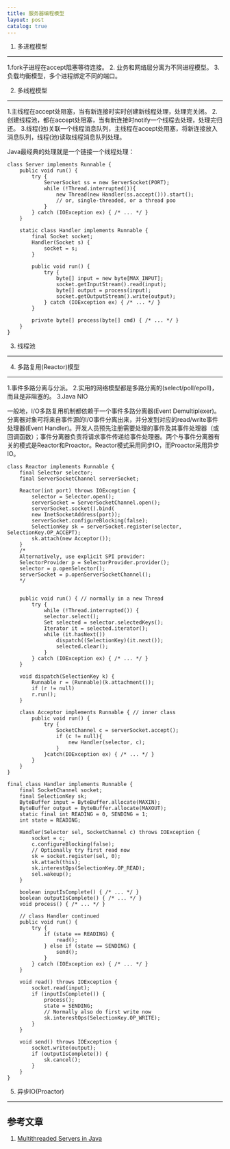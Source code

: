 ```yaml
---
title: 服务器编程模型
layout: post
catalog: true
---
```


1. 多进程模型
-------------

1.fork子进程在accept阻塞等待连接。
2. 业务和网络层分离为不同进程模型。
3. 负载均衡模型，多个进程绑定不同的端口。


2. 多线程模型
-------------

1.主线程在accept处阻塞，当有新连接时实时创建新线程处理，处理完关闭。
2.创建线程池，都在accept处阻塞，当有新连接时notify一个线程去处理，处理完归还。
3.线程(池)关联一个线程消息队列，主线程在accept处阻塞，将新连接放入消息队列，线程(池)读取线程消息队列处理。

Java最经典的处理就是一个链接一个线程处理：


	class Server implements Runnable {
		public void run() {
			try {
				ServerSocket ss = new ServerSocket(PORT);
				while (!Thread.interrupted()){
					new Thread(new Handler(ss.accept())).start();
					// or, single-threaded, or a thread poo
				}
			} catch (IOException ex) { /* ... */ }
		}
				
		static class Handler implements Runnable {
			final Socket socket;
			Handler(Socket s) { 
				socket = s; 
			}
		
			public void run() {
				try {
					byte[] input = new byte[MAX_INPUT];
					socket.getInputStream().read(input);
					byte[] output = process(input);
					socket.getOutputStream().write(output);
				} catch (IOException ex) { /* ... */ }
			}
				
			private byte[] process(byte[] cmd) { /* ... */ }
		}
	}


3. 线程池
---------


4. 多路复用(Reactor)模型
------------------------

1.事件多路分离与分派。
2.实用的网络模型都是多路分离的(select/poll/epoll)，而且是非阻塞的。
3.Java NIO

一般地，I/O多路复用机制都依赖于一个事件多路分离器(Event Demultiplexer)。分离器对象可将来自事件源的I/O事件分离出来，并分发到对应的read/write事件处理器(Event Handler)。开发人员预先注册需要处理的事件及其事件处理器（或回调函数）；事件分离器负责将请求事件传递给事件处理器。两个与事件分离器有关的模式是Reactor和Proactor。Reactor模式采用同步IO，而Proactor采用异步IO。

	class Reactor implements Runnable {
		final Selector selector;
		final ServerSocketChannel serverSocket;

		Reactor(int port) throws IOException {
			selector = Selector.open();
			serverSocket = ServerSocketChannel.open();
			serverSocket.socket().bind(
			new InetSocketAddress(port));
			serverSocket.configureBlocking(false);
			SelectionKey sk = serverSocket.register(selector, SelectionKey.OP_ACCEPT);
			sk.attach(new Acceptor());
		}
		/*
		Alternatively, use explicit SPI provider:
		SelectorProvider p = SelectorProvider.provider();
		selector = p.openSelector();
		serverSocket = p.openServerSocketChannel();
		*/

		
		public void run() { // normally in a new Thread
			try {	
				while (!Thread.interrupted()) {
				selector.select();
				Set selected = selector.selectedKeys();
				Iterator it = selected.iterator();
				while (it.hasNext())
					dispatch((SelectionKey)(it.next());
					selected.clear();
				}
			} catch (IOException ex) { /* ... */ }
		}
		
		void dispatch(SelectionKey k) {
			Runnable r = (Runnable)(k.attachment());
			if (r != null)
			r.run();
		}

		class Acceptor implements Runnable { // inner class
			public void run() {
				try {
					SocketChannel c = serverSocket.accept();
					if (c != null){
						new Handler(selector, c);
					}
				}catch(IOException ex) { /* ... */ }
			}
		}
	}

	final class Handler implements Runnable {
		final SocketChannel socket;
		final SelectionKey sk;
		ByteBuffer input = ByteBuffer.allocate(MAXIN);
		ByteBuffer output = ByteBuffer.allocate(MAXOUT);
		static final int READING = 0, SENDING = 1;
		int state = READING;

		Handler(Selector sel, SocketChannel c) throws IOException {
			socket = c; 
			c.configureBlocking(false);
			// Optionally try first read now
			sk = socket.register(sel, 0);
			sk.attach(this);
			sk.interestOps(SelectionKey.OP_READ);
			sel.wakeup();
		}

		boolean inputIsComplete() { /* ... */ }
		boolean outputIsComplete() { /* ... */ }
		void process() { /* ... */ }

		// class Handler continued
		public void run() {
			try {
				if (state == READING) {
					read();
				} else if (state == SENDING) {
					send();
				}
			} catch (IOException ex) { /* ... */ }
		}

		void read() throws IOException {
			socket.read(input);
			if (inputIsComplete()) {
				process();
				state = SENDING;
				// Normally also do first write now
				sk.interestOps(SelectionKey.OP_WRITE);
			}
		}
		
		void send() throws IOException {
			socket.write(output);
			if (outputIsComplete()) {
				sk.cancel();
			}
		}
	}


5. 异步IO(Proactor)
-------------------


参考文章
--------

1. [Multithreaded Servers in Java](http://tutorials.jenkov.com/java-multithreaded-servers/index.html)